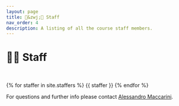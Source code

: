 ```yaml
---
layout: page
title: 👨&zwj;🏫 Staff
nav_order: 4
description: A listing of all the course staff members.
---
```


#  👨&zwj;🏫 Staff

<br>

{% for staffer in site.staffers %}
{{ staffer }}
{% endfor %}

For questions and further info please contact [Alessandro Maccarini](mailto:amac@build.aau.dk).
